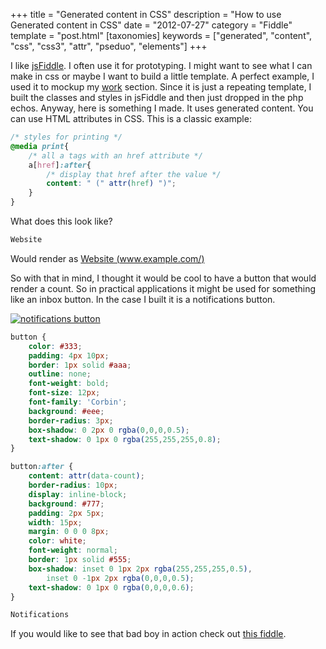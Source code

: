 +++
title = "Generated content in CSS"
description = "How to use Generated content in CSS"
date = "2012-07-27"
category = "Fiddle"
template = "post.html"
[taxonomies]
keywords = ["generated", "content", "css", "css3", "attr", "pseduo", "elements"]
+++

I like [jsFiddle](http://jsfiddle.net/ "jsFiddle"). I often use it for prototyping. I might want to see what I can make in css or maybe I want to build a little template. A perfect example, I used it to mockup my [work](https://ohdoylerules.com/work/ "Work") section. Since it is just a repeating template, I built the classes and styles in jsFiddle and then just dropped in the php echos. Anyway, here is something I made. It uses generated content. You can use HTML attributes in CSS. This is a classic example:

```css
/* styles for printing */
@media print{
    /* all a tags with an href attribute */
    a[href]:after{
        /* display that href after the value */
        content: " (" attr(href) ")";
    }
}
```

What does this look like?

```html
Website
```

Would render as [Website (www.example.com/)](www.example.com/)

So with that in mind, I thought it would be cool to have a button that
would render a count. So in practical applications it might be used for
something like an inbox button. In the case I built it is a
notifications button.

<div class="center">
  <a href="http://jsfiddle.net/james2doyle/LjgzD" target="_blank" title="notifications button"><img src="/images/54368011.png" alt="notifications button"></a>
</div>

```css
button {
    color: #333;
    padding: 4px 10px;
    border: 1px solid #aaa;
    outline: none;
    font-weight: bold;
    font-size: 12px;
    font-family: 'Corbin';
    background: #eee;
    border-radius: 3px;
    box-shadow: 0 2px 0 rgba(0,0,0,0.5);
    text-shadow: 0 1px 0 rgba(255,255,255,0.8);
}

button:after {
    content: attr(data-count);
    border-radius: 10px;
    display: inline-block;
    background: #777;
    padding: 2px 5px;
    width: 15px;
    margin: 0 0 0 8px;
    color: white;
    font-weight: normal;
    border: 1px solid #555;
    box-shadow: inset 0 1px 2px rgba(255,255,255,0.5),
        inset 0 -1px 2px rgba(0,0,0,0.5);
    text-shadow: 0 1px 0 rgba(0,0,0,0.6);
}​
```

```html
Notifications​
```

If you would like to see that bad boy in action check out [this
fiddle](http://jsfiddle.net/james2doyle/LjgzD/ "jsFiddle css content").
